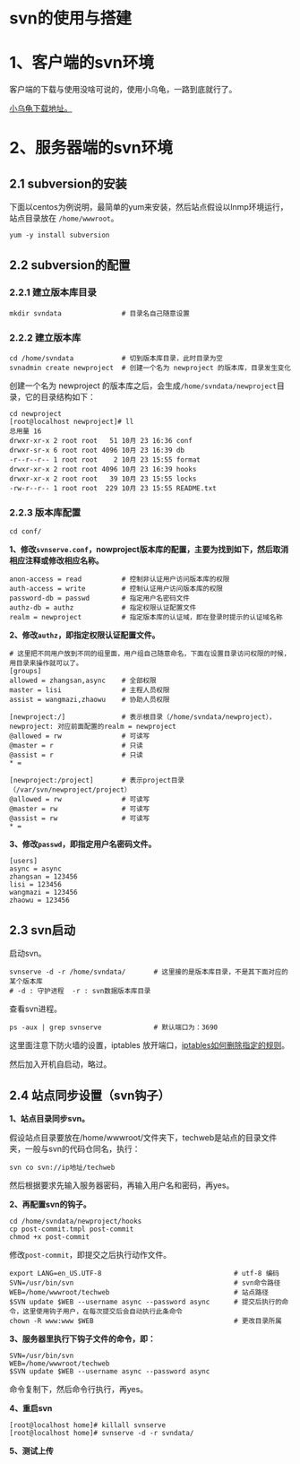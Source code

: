 # svn的使用与搭建

# 1、客户端的svn环境

客户端的下载与使用没啥可说的，使用小乌龟，一路到底就行了。

[小乌龟下载地址。](https://www.visualsvn.com/visualsvn/download/tortoisesvn/)

# 2、服务器端的svn环境

## 2.1 subversion的安装

下面以centos为例说明，最简单的yum来安装，然后站点假设以lnmp环境运行，站点目录放在 `/home/wwwroot`。

	yum -y install subversion

## 2.2 subversion的配置

### 2.2.1 建立版本库目录

	mkdir svndata 				# 目录名自己随意设置

### 2.2.2 建立版本库

	cd /home/svndata			# 切到版本库目录，此时目录为空
	svnadmin create newproject	# 创建一个名为 newproject 的版本库，目录发生变化

创建一个名为 newproject 的版本库之后，会生成`/home/svndata/newproject`目录，它的目录结构如下：
	
	cd newproject
	[root@localhost newproject]# ll
	总用量 16
	drwxr-xr-x 2 root root   51 10月 23 16:36 conf
	drwxr-sr-x 6 root root 4096 10月 23 16:39 db
	-r--r--r-- 1 root root    2 10月 23 15:55 format
	drwxr-xr-x 2 root root 4096 10月 23 16:39 hooks
	drwxr-xr-x 2 root root   39 10月 23 15:55 locks
	-rw-r--r-- 1 root root  229 10月 23 15:55 README.txt

### 2.2.3 版本库配置

	cd conf/

**1、修改`svnserve.conf`，nowproject版本库的配置，主要为找到如下，然后取消相应注释或修改相应名称。**

	anon-access = read			# 控制非认证用户访问版本库的权限
	auth-access = write			# 控制认证用户访问版本库的权限
	password-db = passwd		# 指定用户名密码文件
	authz-db = authz			# 指定权限认证配置文件
	realm = newproject			# 指定版本库的认证域，即在登录时提示的认证域名称

**2、修改`authz`，即指定权限认证配置文件。**

	# 这里把不同用户放到不同的组里面，用户组自己随意命名，下面在设置目录访问权限的时候，用目录来操作就可以了。
	[groups]
	allowed = zhangsan,async	# 全部权限
	master = lisi				# 主程人员权限
	assist = wangmazi,zhaowu	# 协助人员权限
	
	[newproject:/]				# 表示根目录（/home/svndata/newproject），newproject: 对应前面配置的realm = newproject
	@allowed = rw				# 可读写
	@master = r					# 只读
	@assist = r					# 只读
	* =
	
	[newproject:/project]		# 表示project目录（/var/svn/newproject/project）
	@allowed = rw				# 可读写
	@master = rw				# 可读写
	@assist = rw				# 可读写
	* =

**3、修改`passwd`，即指定用户名密码文件。**

	[users]
	async = async
	zhangsan = 123456
	lisi = 123456
	wangmazi = 123456
	zhaowu = 123456

## 2.3 svn启动

启动svn。

	svnserve -d -r /home/svndata/		# 这里接的是版本库目录，不是其下面对应的某个版本库
	# -d : 守护进程  -r : svn数据版本库目录

查看svn进程。

	ps -aux | grep svnserve 			# 默认端口为：3690

这里面注意下防火墙的设置，iptables 放开端口，[iptables如何删除指定的规则](https://jingyan.baidu.com/article/3c343ff71522880d377963bb.html)。

然后加入开机自启动，略过。

## 2.4 站点同步设置（svn钩子）

**1、站点目录同步svn。**

假设站点目录要放在/home/wwwroot/文件夹下，techweb是站点的目录文件夹，一般与svn的代码仓同名，执行：

	svn co svn://ip地址/techweb

然后根据要求先输入服务器密码，再输入用户名和密码，再yes。

**2、再配置svn的钩子。**

	cd /home/svndata/newproject/hooks
	cp post-commit.tmpl post-commit 
	chmod +x post-commit 

修改`post-commit`，即提交之后执行动作文件。

	export LANG=en_US.UTF-8									# utf-8 编码
	SVN=/usr/bin/svn										# svn命令路径
	WEB=/home/wwwroot/techweb								# 站点路径
	$SVN update $WEB --username async --password async		# 提交后执行的命令，这里使用钩子用户，在每次提交后会自动执行此条命令
	chown -R www:www $WEB									# 更改目录所属

**3、服务器里执行下钩子文件的命令，即：**

	SVN=/usr/bin/svn										
	WEB=/home/wwwroot/techweb								
	$SVN update $WEB --username async --password async

命令复制下，然后命令行执行，再yes。

**4、重启svn**

	[root@localhost home]# killall svnserve
	[root@localhost home]# svnserve -d -r svndata/

**5、测试上传**




